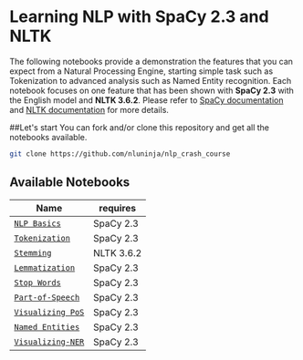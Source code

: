 # Learning NLP with SpaCy 2.3 and NLTK
The following notebooks provide a demonstration the features that you can expect from a Natural Processing Engine, starting simple task such as Tokenization to advanced analysis such as Named Entity recognition. 
Each notebook focuses on one feature that has been shown with __SpaCy 2.3__ with the English model and __NLTK 3.6.2__. Please refer to [SpaCy documentation](https://v2.spacy.io/usage) and [NLTK documentation](https://www.nltk.org/) for more details.


##Let's start 
You can fork and/or clone this repository and get all the notebooks available.

```bash
git clone https://github.com/nluninja/nlp_crash_course
```

## Available Notebooks

| Name | requires |  
| ---- | ----------- | 
| [`NLP Basics`](./notebooks/1_NLPBasics.ipynb) |  SpaCy 2.3 |      
| [`Tokenization`](./notebooks/2_Tonekization.ipynb) |  SpaCy 2.3| 
| [`Stemming`](./notebooks/3_Stemming.ipynb) | NLTK 3.6.2 | 
| [`Lemmatization`](./notebooks/4_Lemmatization.ipynb) | SpaCy 2.3 | 
| [`Stop Words`](./notebooks/5_Stop-Words.ipynb) | SpaCy 2.3 | 
| [`Part-of-Speech`](./notebooks/6_POS-Basics.ipynb) | SpaCy 2.3 | 
| [`Visualizing PoS`](./notebooks/7_Visualizing-POS.ipynb) | SpaCy 2.3 | 
| [`Named Entities`](./notebooks/8_NamedEntities.ipynb) | SpaCy 2.3 | 
| [`Visualizing-NER`](./notebooks/9_Visualizing-NER.ipynb) | SpaCy 2.3 | 

